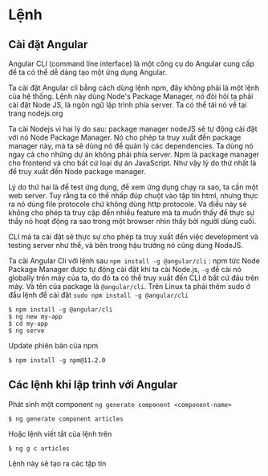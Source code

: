 # Lệnh

## Cài đặt Angular

Angular CLI (command line interface) là một công cụ do Angular cung cấp để ta có thể dễ
dàng tạo một ứng dụng Angular.

Ta cài đặt Angular cli bằng cách dùng lệnh npm, đây không phải là một lệnh của hệ thống.
Lệnh này dùng Node's Package Manager, nó đòi hỏi ta phải cài đặt Node JS, là ngôn ngữ 
lập trình phía server. Ta có thể tải nó về tại trang nodejs.org

Ta cài Nodejs vì hai lý do sau: package manager nodeJS sẽ tự động cài đặt với nó Node
Package Manager. Nó cho phép ta truy xuất đến package manager này, mà ta sẽ dùng nó
để quản lý các dependencies. Ta dùng nó ngay cả cho những dự án không phải phía server.
Npm là package manager cho frontend và cho bất cứ loại dự án JavaScript. Như vậy lý do
thứ nhất là để truy xuất đến Node package manager. 

Lý do thứ hai là để test ứng dụng, để xem ứng dụng chạy ra sao, ta cần một web server. 
Tuy rằng ta có thể nhấp đúp chuột vào tập tin html, nhưng thực ra nó dùng file protocole 
chứ không dùng http protocole. Và điều này sẽ không cho phép ta truy cập đến nhiều feature
mà ta muốn thấy để thực sự thấy nó hoạt động ra sao trong một browser nhìn thấy bởi người
dùng cuối.

CLI mà ta cài đặt sẽ thực sự cho phép ta truy xuất đến việc development và testing server
như thế, và bên trong hậu trường nó cũng dùng NodeJS.

Ta cài Angular Cli với lệnh sau `npm install -g @angular/cli` : npm tức Node Package Manager
được tự động cài đặt khi ta cài Node.js, `-g` để cài nó globally trên máy của ta, do đó
ta có thể truy xuất đến CLI ở bất cứ đâu trên máy. Và tên của package là `@angular/cli`.
Trên Linux ta phải thêm sudo ở đầu lệnh để cài đặt `sudo npm install -g @angular/cli`

````
$ npm install -g @angular/cli
$ ng new my-app
$ cd my-app
$ ng serve
````

Update phiên bản của npm
````
$ npm install -g npm@11.2.0
````

## Các lệnh khi lập trình với Angular

Phát sinh một component `ng generate component <component-name>`
````
$ ng generate component articles
````

Hoặc lệnh viết tắt của lệnh trên
````
$ ng g c articles
````

Lệnh này sẽ tạo ra các tập tin
